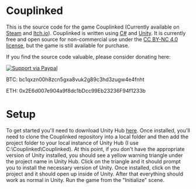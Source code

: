 # Couplinked
This is the source code for the game Couplinked  (Currently available on [Steam](https://store.steampowered.com/app/1404870/Couplinked/) and [Itch.io](https://vox-studios.itch.io/couplinked)).  Couplinked is written using [C#](https://docs.microsoft.com/en-us/dotnet/csharp/) and [Unity](https://unity.com/).  It is currently free and open source for non-commercial use under the [CC BY-NC 4.0 license](LICENSE), but the game is still available for purchase.

If you find the source code valuable, please consider donating here:

[![Support via Paypal](https://www.paypalobjects.com/en_US/i/btn/btn_donateCC_LG.gif)](https://www.paypal.com/donate?hosted_button_id=RYXBX9QE9ZZ4N)

BTC: bc1qxzn00h8zcn5gxa8vuk2g89c3hd3zugw4e4fnht

ETH: 0x2E6d007e904a9f8dc1bDcc99Eb23236F94f1233b

# Setup
To get started you'll need to download Unity Hub [here](https://unity3d.com/get-unity/download).  Once installed, you'll need to clone the Couplinked repository into a local folder and then add the project folder to your local instance of Unity Hub (I use C:\Couplinked\Couplinked).  At this point, if you don't have the appropriate version of Unity installed, you should see a yellow warning triangle under the project name in Unity Hub.  Click on the triangle and it should prompt you to install the necessary version of Unity.  Once installed, click on the project and it should open up inside of Unity.  After that everything should work as normal in Unity.  Run the game from the "Initialize" scene.
